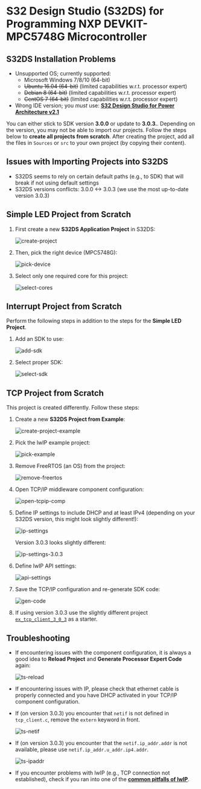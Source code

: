 # S32 Design Studio (S32DS) for Programming NXP DEVKIT-MPC5748G Microcontroller

## S32DS Installation Problems

- Unsupported OS; currently supported:
    - Microsoft Windows 7/8/10 (64-bit) 
    - ~~Ubuntu 16.04 (64-bit)~~ (limited capabilities w.r.t. processor expert)
    - ~~Debian 8 (64-bit)~~ (limited capabilities w.r.t. processor expert)
    - ~~CentOS 7 (64-bit)~~ (limited capabilities w.r.t. processor expert)
- Wrong IDE version; you *must* use: [**S32 Design Studio for Power
Architecture v2.1**](https://www.nxp.com/design/software/development-software/s32-design-studio-ide/s32-design-studio-for-power-architecture:S32DS-PA)

You can either stick to SDK version **3.0.0** or update to **3.0.3.**. 
Depending on the version, you may not be able to import our projects. 
Follow the steps below to **create all projects from scratch**.
After creating the project, add all the files in `Sources` or `src` to your own project (by copying their content).

## Issues with Importing Projects into S32DS

- S32DS seems to rely on certain default paths (e.g., to SDK) that will break
if not using default settings
- S32DS versions conflicts: 3.0.0 <-> 3.0.3 (we use the most up-to-date
version 3.0.3)

## Simple LED Project from Scratch

1. First create a new **S32DS Application Project** in S32DS:

    ![create-project](./assets/01-create-project.png)

2. Then, pick the right device (MPC5748G):

    ![pick-device](./assets/02-pick-device.png)

3. Select only one required core for this project:

    ![select-cores](./assets/03-select-cores.png) 

## Interrupt Project from Scratch

Perform the following steps in addition to the steps for the **Simple LED
Project**.

1. Add an SDK to use:

    ![add-sdk](./assets/04-add-sdk.png)

2. Select proper SDK:

    ![select-sdk](./assets/05-select-sdk.png)

## TCP Project from Scratch

This project is created differently.
Follow these steps:

1. Create a new **S32DS Project from Example**:

    ![create-project-example](./assets/06-create-project-example.png)

2. Pick the lwIP example project:

    ![pick-example](./assets/07-pick-example.png)

3. Remove FreeRTOS (an OS) from the project:

    ![remove-freertos](./assets/08-remove-freertos.png)

4. Open TCP/IP middleware component configuration:

    ![open-tcpip-comp](./assets/09-open-tcpip-comp.png)

5. Define IP settings to include DHCP and at least IPv4 (depending on your
   S32DS version, this might look slightly different!):

    ![ip-settings](./assets/10-ip-settings.png)

    Version 3.0.3 looks slightly different:

    ![ip-settings-3.0.3](./assets/10-ip-settings-303.png)

6. Define lwIP API settings:

    ![api-settings](./assets/11-api-settings.png)

7. Save the TCP/IP configuration and re-generate SDK code:

    ![gen-code](./assets/12-gen-code.png)

8. If using version 3.0.3 use the slightly different project [`ex_tcp_client_3_0_3`](https://gitlab.lrz.de/i4/teaching_public/winter-semester-2020/advanced-topics-of-software-engineering-2020/-/tree/master/exercise_02/ex_tcp_client_3_0_3) as a starter.
 
## Troubleshooting

- If encountering issues with the component configuration, it is always a good
idea to **Reload Project** and **Generate Processor Expert Code** again:
    
    ![ts-reload](./assets/ts-reload.png)

- If encountering issues with IP, please check that ethernet cable is properly
connected and you have DHCP activated in your TCP/IP component configuration.

- If (on version 3.0.3) you encounter that `netif` is not defined in
`tcp_client.c`, remove the `extern` keyword in front. 

    ![ts-netif](./assets/ts-netif.png)

- If (on version 3.0.3) you encounter that the `netif.ip_addr.addr` is not
available, please use `netif.ip_addr.u_addr.ip4.addr`.
    
    ![ts-ipaddr](./assets/ts-ipaddr.png)

- If you encounter problems with lwIP (e.g., TCP connection not established), check if you ran into one of the [**common pitfalls of lwIP**](https://www.nongnu.org/lwip/2_1_x/pitfalls.html).